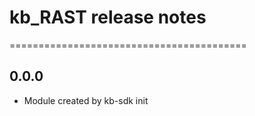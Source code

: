 # kb_RAST release notes
=========================================

0.0.0
-----
* Module created by kb-sdk init
